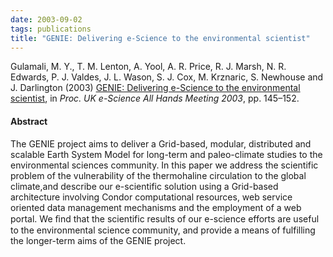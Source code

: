 ```yaml
---
date: 2003-09-02
tags: publications
title: "GENIE: Delivering e-Science to the environmental scientist"
---
```


Gulamali, M. Y., T. M. Lenton, A. Yool, A. R. Price, R. J. Marsh, N. R. Edwards,
P. J. Valdes, J. L. Wason, S. J. Cox, M. Krznaric, S. Newhouse and J. Darlington
(2003) [GENIE: Delivering e-Science to the environmental
scientist](https://core.ac.uk/display/31463), in _Proc. UK e-Science All Hands
Meeting 2003_, pp. 145–152.


#### Abstract

The GENIE project aims to deliver a Grid-based, modular, distributed and
scalable Earth System Model for long-term and paleo-climate studies to the
environmental sciences community. In this paper we address the scientific
problem of the vulnerability of the thermohaline circulation to the global
climate,and describe our e-scientific solution using a Grid-based architecture
involving Condor computational resources, web service oriented data management
mechanisms and the employment of a web portal. We ﬁnd that the scientific
results of our e-science efforts are useful to the environmental science
community, and provide a means of fulfilling the longer-term aims of the GENIE
project.
